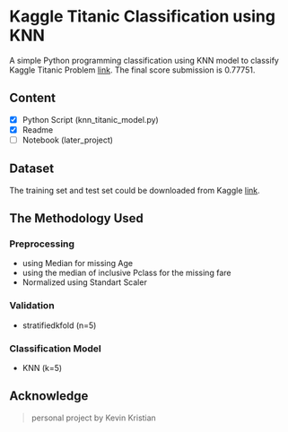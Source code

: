 # Kaggle Titanic Classification using KNN

A simple Python programming classification using KNN model to classify Kaggle Titanic Problem [link](https://www.kaggle.com/c/titanic/). 
The final score submission is 0.77751.

## Content
- [x] Python Script (knn_titanic_model.py)
- [x] Readme
- [ ] Notebook (later_project)

## Dataset

The training set and test set could be downloaded from Kaggle [link](https://www.kaggle.com/c/titanic/data).

## The Methodology Used
### Preprocessing
* using Median for missing Age
* using the median of inclusive Pclass for the missing fare
* Normalized using Standart Scaler
### Validation
* stratifiedkfold (n=5)
### Classification Model
* KNN (k=5)

## Acknowledge
>  personal project by Kevin Kristian